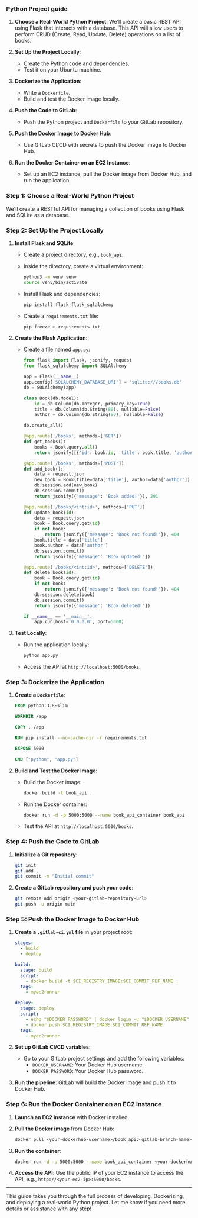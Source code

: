 ### Python Project guide 

1. **Choose a Real-World Python Project**: We'll create a basic REST API using Flask that interacts with a database. This API will allow users to perform CRUD (Create, Read, Update, Delete) operations on a list of books.

2. **Set Up the Project Locally**: 
   - Create the Python code and dependencies.
   - Test it on your Ubuntu machine.

3. **Dockerize the Application**:
   - Write a `Dockerfile`.
   - Build and test the Docker image locally.

4. **Push the Code to GitLab**:
   - Push the Python project and `Dockerfile` to your GitLab repository.

5. **Push the Docker Image to Docker Hub**:
   - Use GitLab CI/CD with secrets to push the Docker image to Docker Hub.

6. **Run the Docker Container on an EC2 Instance**:
   - Set up an EC2 instance, pull the Docker image from Docker Hub, and run the application.

### Step 1: Choose a Real-World Python Project
We'll create a RESTful API for managing a collection of books using Flask and SQLite as a database.

### Step 2: Set Up the Project Locally

1. **Install Flask and SQLite**:
    - Create a project directory, e.g., `book_api`.
    - Inside the directory, create a virtual environment:

      ```bash
      python3 -m venv venv
      source venv/bin/activate
      ```

    - Install Flask and dependencies:

      ```bash
      pip install flask flask_sqlalchemy
      ```

    - Create a `requirements.txt` file:

      ```bash
      pip freeze > requirements.txt
      ```

2. **Create the Flask Application**:

    - Create a file named `app.py`:

      ```python
      from flask import Flask, jsonify, request
      from flask_sqlalchemy import SQLAlchemy

      app = Flask(__name__)
      app.config['SQLALCHEMY_DATABASE_URI'] = 'sqlite:///books.db'
      db = SQLAlchemy(app)

      class Book(db.Model):
          id = db.Column(db.Integer, primary_key=True)
          title = db.Column(db.String(80), nullable=False)
          author = db.Column(db.String(80), nullable=False)

      db.create_all()

      @app.route('/books', methods=['GET'])
      def get_books():
          books = Book.query.all()
          return jsonify([{'id': book.id, 'title': book.title, 'author': book.author} for book in books])

      @app.route('/books', methods=['POST'])
      def add_book():
          data = request.json
          new_book = Book(title=data['title'], author=data['author'])
          db.session.add(new_book)
          db.session.commit()
          return jsonify({'message': 'Book added!'}), 201

      @app.route('/books/<int:id>', methods=['PUT'])
      def update_book(id):
          data = request.json
          book = Book.query.get(id)
          if not book:
              return jsonify({'message': 'Book not found!'}), 404
          book.title = data['title']
          book.author = data['author']
          db.session.commit()
          return jsonify({'message': 'Book updated!'})

      @app.route('/books/<int:id>', methods=['DELETE'])
      def delete_book(id):
          book = Book.query.get(id)
          if not book:
              return jsonify({'message': 'Book not found!'}), 404
          db.session.delete(book)
          db.session.commit()
          return jsonify({'message': 'Book deleted!'})

      if __name__ == '__main__':
          app.run(host='0.0.0.0', port=5000)
      ```

3. **Test Locally**:
    - Run the application locally:

      ```bash
      python app.py
      ```

    - Access the API at `http://localhost:5000/books`.

### Step 3: Dockerize the Application

1. **Create a `Dockerfile`**:

    ```Dockerfile
    FROM python:3.8-slim

    WORKDIR /app

    COPY . /app

    RUN pip install --no-cache-dir -r requirements.txt

    EXPOSE 5000

    CMD ["python", "app.py"]
    ```

2. **Build and Test the Docker Image**:

    - Build the Docker image:

      ```bash
      docker build -t book_api .
      ```

    - Run the Docker container:

      ```bash
      docker run -d -p 5000:5000 --name book_api_container book_api
      ```

    - Test the API at `http://localhost:5000/books`.

### Step 4: Push the Code to GitLab

1. **Initialize a Git repository**:

    ```bash
    git init
    git add .
    git commit -m "Initial commit"
    ```

2. **Create a GitLab repository and push your code**:

    ```bash
    git remote add origin <your-gitlab-repository-url>
    git push -u origin main
    ```

### Step 5: Push the Docker Image to Docker Hub

1. **Create a `.gitlab-ci.yml` file** in your project root:

    ```yaml
    stages:
      - build
      - deploy

    build:
      stage: build
      script:
        - docker build -t $CI_REGISTRY_IMAGE:$CI_COMMIT_REF_NAME .
      tags:
        - myec2runner

    deploy:
      stage: deploy
      script:
        - echo "$DOCKER_PASSWORD" | docker login -u "$DOCKER_USERNAME" --password-stdin
        - docker push $CI_REGISTRY_IMAGE:$CI_COMMIT_REF_NAME
      tags:
        - myec2runner
    ```

2. **Set up GitLab CI/CD variables**:

    - Go to your GitLab project settings and add the following variables:
      - `DOCKER_USERNAME`: Your Docker Hub username.
      - `DOCKER_PASSWORD`: Your Docker Hub password.

3. **Run the pipeline**: GitLab will build the Docker image and push it to Docker Hub.

### Step 6: Run the Docker Container on an EC2 Instance

1. **Launch an EC2 instance** with Docker installed.
2. **Pull the Docker image** from Docker Hub:

    ```bash
    docker pull <your-dockerhub-username>/book_api:<gitlab-branch-name>
    ```

3. **Run the container**:

    ```bash
    docker run -d -p 5000:5000 --name book_api_container <your-dockerhub-username>/book_api:<gitlab-branch-name>
    ```

4. **Access the API**: Use the public IP of your EC2 instance to access the API, e.g., `http://<your-ec2-ip>:5000/books`.

---

This guide takes you through the full process of developing, Dockerizing, and deploying a real-world Python project. Let me know if you need more details or assistance with any step!
